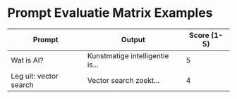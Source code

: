 # Prompt Evaluatie Matrix Examples

| Prompt | Output | Score (1-5) |
|--------|--------|-------------|
| Wat is AI? | Kunstmatige intelligentie is... | 5 |
| Leg uit: vector search | Vector search zoekt... | 4 |
